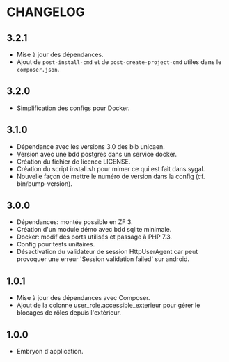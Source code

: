 # CHANGELOG

## 3.2.1

- Mise à jour des dépendances.
- Ajout de `post-install-cmd` et de `post-create-project-cmd` utiles dans le `composer.json`.

## 3.2.0

- Simplification des configs pour Docker.

## 3.1.0

- Dépendance avec les versions 3.0 des bib unicaen.
- Version avec une bdd postgres dans un service docker.
- Création du fichier de licence LICENSE.
- Création du script install.sh pour mimer ce qui est fait dans sygal.
- Nouvelle façon de mettre le numéro de version dans la config (cf. bin/bump-version).

## 3.0.0

- Dépendances: montée possible en ZF 3.
- Création d'un module démo avec bdd sqlite minimale.
- Docker: modif des ports utilisés et passage à PHP 7.3.
- Config pour tests unitaires.
- Désactivation du validateur de session HttpUserAgent car peut provoquer une erreur 'Session validation failed' sur android.



## 1.0.1

- Mise à jour des dépendances avec Composer.
- Ajout de la colonne user_role.accessible_exterieur pour gérer le blocages de rôles depuis l'extérieur.

## 1.0.0

- Embryon d'application.

